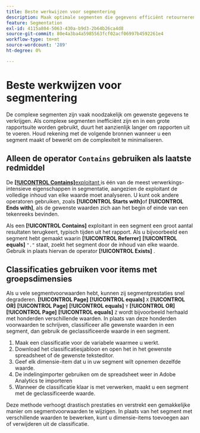 ```yaml
---
title: Beste werkwijzen voor segmentering
description: Maak optimale segmenten die gegevens efficiënt retourneren.
feature: Segmentation
exl-id: 4115a804-5063-430a-b9d3-2b64b26ca4d8
source-git-commit: 80e4a3ba4a5985563fcf02acf06997b4592261e4
workflow-type: tm+mt
source-wordcount: '289'
ht-degree: 0%

---
```


# Beste werkwijzen voor segmentering

De complexe segmenten zijn vaak noodzakelijk om gewenste gegevens te verkrijgen. Als complexe segmenten inefficiënt zijn en in een grote rapportsuite worden gebruikt, duurt het aanzienlijk langer om rapporten uit te voeren. Houd rekening met de volgende bronnen wanneer u een segment maakt of bewerkt om de complexiteit te minimaliseren.

## Alleen de operator `Contains` gebruiken als laatste redmiddel

De [**[!UICONTROL Contains]**&#x200B;exploitant ](/help/components/segmentation/seg-reference/seg-operators.md) is één van de meest verwerkings-intensieve eigenschappen in segmentatie, aangezien de exploitant de volledige inhoud van elke waarde moet analyseren. U kunt ook andere operatoren gebruiken, zoals **[!UICONTROL Starts with]**&#x200B;of **[!UICONTROL Ends with]**, als de gewenste waarden zich aan het begin of einde van een tekenreeks bevinden.

Als een **[!UICONTROL Contains]** exploitant in een segment een groot aantal resultaten terugkeert, typisch tijden uit het rapport. Als u bijvoorbeeld een segment hebt gemaakt waarin **[!UICONTROL Referrer]** **[!UICONTROL equals]** `"."` staat, zoekt het segment door de inhoud van elke waarde. Gebruik in plaats hiervan de operator **[!UICONTROL Exists]** .

## Classificaties gebruiken voor items met groepsdimensies

Als u vele segmentvoorwaarden hebt, kunnen zij segmentprestaties snel degraderen. **[!UICONTROL Page]** **[!UICONTROL equals]** `X` **[!UICONTROL OR]** **[!UICONTROL Page]** **[!UICONTROL equals]** `Y` **[!UICONTROL OR]** **[!UICONTROL Page]** **[!UICONTROL equals]** `Z` wordt bijvoorbeeld herhaald met honderden verschillende waarden. In plaats van deze honderden voorwaarden te schrijven, classificeer alle gewenste waarden in een segment, dan gebruik de geclassificeerde waarde in een segment.

1. Maak een classificatie voor de variabele waarmee u werkt.
2. Download het classificatiesjabloon en open het in het gewenste spreadsheet of de gewenste teksteditor.
3. Geef elk dimensie-item dat u in uw segment wilt opnemen dezelfde waarde.
4. De indelingimporter gebruiken om de spreadsheet weer in Adobe Analytics te importeren
5. Wanneer de classificatie klaar is met verwerken, maakt u een segment met de geclassificeerde waarde.

Deze methode verhoogt drastisch prestaties en verstrekt een gemakkelijke manier om segmentvoorwaarden te wijzigen. In plaats van het segment met verschillende waarden te bewerken, kunt u dimensie-items toevoegen aan of verwijderen uit de classificatie.
